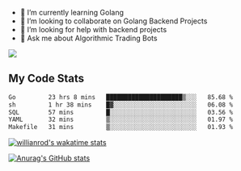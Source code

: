 
- 🌱 I’m currently learning Golang
- 👯 I’m looking to collaborate on Golang Backend Projects
- 🤔 I’m looking for help with backend projects
- 💬 Ask me about Algorithmic Trading Bots

![](https://github-profile-trophy.vercel.app/?username=kevinbarrero)

## My Code Stats

<!--START_SECTION:waka-->

```txt
Go         23 hrs 8 mins   █████████████████████▒░░░   85.68 %
sh         1 hr 38 mins    █▓░░░░░░░░░░░░░░░░░░░░░░░   06.08 %
SQL        57 mins         █░░░░░░░░░░░░░░░░░░░░░░░░   03.56 %
YAML       32 mins         ▒░░░░░░░░░░░░░░░░░░░░░░░░   01.97 %
Makefile   31 mins         ▒░░░░░░░░░░░░░░░░░░░░░░░░   01.93 %
```

<!--END_SECTION:waka-->

[![willianrod's wakatime stats](https://github-readme-stats.vercel.app/api/wakatime?username=holdandup&layout=compact&theme=react&custom_title=Wakatime%20All%20Time%20Stats&langs_count=8)](https://github.com/anuraghazra/github-readme-stats)

[![Anurag's GitHub stats](https://github-readme-stats.vercel.app/api?username=Kevinbarrero)](https://github.com/anuraghazra/github-readme-stats)




